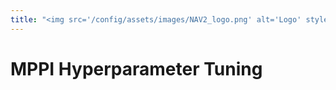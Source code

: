 ```yaml
---
title: "<img src='/config/assets/images/NAV2_logo.png' alt='Logo' style='height: 12px; vertical-align: botom; transform: translateY(0px);'> NAV2: MPPI Hyperparameter Tuning"
---
```


# MPPI Hyperparameter Tuning